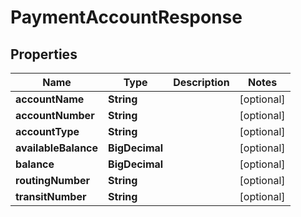 

# PaymentAccountResponse


## Properties

Name | Type | Description | Notes
------------ | ------------- | ------------- | -------------
**accountName** | **String** |  |  [optional]
**accountNumber** | **String** |  |  [optional]
**accountType** | **String** |  |  [optional]
**availableBalance** | **BigDecimal** |  |  [optional]
**balance** | **BigDecimal** |  |  [optional]
**routingNumber** | **String** |  |  [optional]
**transitNumber** | **String** |  |  [optional]



